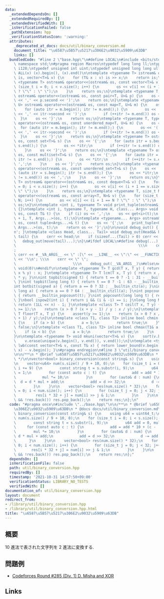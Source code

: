 ```yaml
---
data:
  _extendedDependsOn: []
  _extendedRequiredBy: []
  _extendedVerifiedWith: []
  _isVerificationFailed: false
  _pathExtension: hpp
  _verificationStatusIcon: ':warning:'
  attributes:
    _deprecated_at_docs: docs/util/binary_conversion.md
    document_title: "\u6587\u5B57\u5217\u306E2\u9032\u5909\u63DB"
    links: []
  bundledCode: "#line 2 \"base.hpp\"\n#define LOCAL\n#include <bits/stdc++.h>\nusing\
    \ namespace std;\n#pragma region Macros\ntypedef long long ll;\ntypedef __int128_t\
    \ i128;\ntypedef unsigned int uint;\ntypedef unsigned long long ull;\n#define\
    \ ALL(x) (x).begin(), (x).end()\n\ntemplate <typename T> istream& operator>>(istream&\
    \ is, vector<T>& v) {\n    for (T& x : v) is >> x;\n    return is;\n}\ntemplate\
    \ <typename T> ostream& operator<<(ostream& os, const vector<T>& v) {\n    for\
    \ (size_t i = 0; i < v.size(); i++) {\n        os << v[i] << (i + 1 == v.size()\
    \ ? \"\" : \" \");\n    }\n    return os;\n}\ntemplate <typename T, typename U>\
    \ ostream& operator<<(ostream& os, const pair<T, U>& p) {\n    os << '(' << p.first\
    \ << ',' << p.second << ')';\n    return os;\n}\ntemplate <typename T, typename\
    \ U> ostream& operator<<(ostream& os, const map<T, U>& m) {\n    os << '{';\n\
    \    for (auto itr = m.begin(); itr != m.end();) {\n        os << '(' << itr->first\
    \ << ',' << itr->second << ')';\n        if (++itr != m.end()) os << ',';\n  \
    \  }\n    os << '}';\n    return os;\n}\ntemplate <typename T, typename U> ostream&\
    \ operator<<(ostream& os, const unordered_map<T, U>& m) {\n    os << '{';\n  \
    \  for (auto itr = m.begin(); itr != m.end();) {\n        os << '(' << itr->first\
    \ << ',' << itr->second << ')';\n        if (++itr != m.end()) os << ',';\n  \
    \  }\n    os << '}';\n    return os;\n}\ntemplate <typename T> ostream& operator<<(ostream&\
    \ os, const set<T>& s) {\n    os << '{';\n    for (auto itr = s.begin(); itr !=\
    \ s.end();) {\n        os << *itr;\n        if (++itr != s.end()) os << ',';\n\
    \    }\n    os << '}';\n    return os;\n}\ntemplate <typename T> ostream& operator<<(ostream&\
    \ os, const multiset<T>& s) {\n    os << '{';\n    for (auto itr = s.begin();\
    \ itr != s.end();) {\n        os << *itr;\n        if (++itr != s.end()) os <<\
    \ ',';\n    }\n    os << '}';\n    return os;\n}\ntemplate <typename T> ostream&\
    \ operator<<(ostream& os, const unordered_set<T>& s) {\n    os << '{';\n    for\
    \ (auto itr = s.begin(); itr != s.end();) {\n        os << *itr;\n        if (++itr\
    \ != s.end()) os << ',';\n    }\n    os << '}';\n    return os;\n}\ntemplate <typename\
    \ T> ostream& operator<<(ostream& os, const deque<T>& v) {\n    for (size_t i\
    \ = 0; i < v.size(); i++) {\n        os << v[i] << (i + 1 == v.size() ? \"\" :\
    \ \" \");\n    }\n    return os;\n}\ntemplate <typename T, size_t N> ostream&\
    \ operator<<(ostream& os, const array<T, N>& v) {\n    for (size_t i = 0; i <\
    \ N; i++) {\n        os << v[i] << (i + 1 == N ? \"\" : \" \");\n    }\n    return\
    \ os;\n}\n\ntemplate <int i, typename T> void print_tuple(ostream&, const T&)\
    \ {}\ntemplate <int i, typename T, typename H, class... Args> void print_tuple(ostream&\
    \ os, const T& t) {\n    if (i) os << ',';\n    os << get<i>(t);\n    print_tuple<i\
    \ + 1, T, Args...>(os, t);\n}\ntemplate <typename... Args> ostream& operator<<(ostream&\
    \ os, const tuple<Args...>& t) {\n    os << '{';\n    print_tuple<0, tuple<Args...>,\
    \ Args...>(os, t);\n    return os << '}';\n}\n\nvoid debug_out() { cerr << '\\\
    n'; }\ntemplate <class Head, class... Tail> void debug_out(Head&& head, Tail&&...\
    \ tail) {\n    cerr << head;\n    if (sizeof...(Tail) > 0) cerr << \", \";\n \
    \   debug_out(move(tail)...);\n}\n#ifdef LOCAL\n#define debug(...)           \
    \                                                        \\\n    cerr << \" \"\
    ;                                                                     \\\n   \
    \ cerr << #__VA_ARGS__ << \" :[\" << __LINE__ << \":\" << __FUNCTION__ << \"]\"\
    \ << '\\n'; \\\n    cerr << \" \";                                           \
    \                          \\\n    debug_out(__VA_ARGS__)\n#else\n#define debug(...)\
    \ void(0)\n#endif\n\ntemplate <typename T> T gcd(T x, T y) { return y != 0 ? gcd(y,\
    \ x % y) : x; }\ntemplate <typename T> T lcm(T x, T y) { return x / gcd(x, y)\
    \ * y; }\n\nint topbit(signed t) { return t == 0 ? -1 : 31 - __builtin_clz(t);\
    \ }\nint topbit(long long t) { return t == 0 ? -1 : 63 - __builtin_clzll(t); }\n\
    int botbit(signed a) { return a == 0 ? 32 : __builtin_ctz(a); }\nint botbit(long\
    \ long a) { return a == 0 ? 64 : __builtin_ctzll(a); }\nint popcount(signed t)\
    \ { return __builtin_popcount(t); }\nint popcount(long long t) { return __builtin_popcountll(t);\
    \ }\nbool ispow2(int i) { return i && (i & -i) == i; }\nlong long MSK(int n) {\
    \ return (1LL << n) - 1; }\n\ntemplate <class T> T ceil(T x, T y) {\n    assert(y\
    \ >= 1);\n    return (x > 0 ? (x + y - 1) / y : x / y);\n}\ntemplate <class T>\
    \ T floor(T x, T y) {\n    assert(y >= 1);\n    return (x > 0 ? x / y : (x - y\
    \ + 1) / y);\n}\n\ntemplate <class T1, class T2> inline bool chmin(T1& a, T2 b)\
    \ {\n    if (a > b) {\n        a = b;\n        return true;\n    }\n    return\
    \ false;\n}\ntemplate <class T1, class T2> inline bool chmax(T1& a, T2 b) {\n\
    \    if (a < b) {\n        a = b;\n        return true;\n    }\n    return false;\n\
    }\n\ntemplate <typename T> void mkuni(vector<T>& v) {\n    sort(v.begin(), v.end());\n\
    \    v.erase(unique(v.begin(), v.end()), v.end());\n}\ntemplate <typename T> int\
    \ lwb(const vector<T>& v, const T& x) { return lower_bound(v.begin(), v.end(),\
    \ x) - v.begin(); }\n#pragma endregion\n#line 3 \"util/binary_conversion.hpp\"\
    \n\n/**\n * @brief \u6587\u5B57\u5217\u306E2\u9032\u5909\u63DB\n * @docs docs/util/binary_conversion.md\n\
    \ */\n\nvector<bool> binary_conversion(const string& s) {\n    using u64 = uint64_t;\n\
    \n    vector<u64> num(s.size() / 9 + 10, 0);\n    for (size_t i = 0; i < s.size();\
    \ i += 9) {\n        const string t = s.substr(i, 9);\n        u64 add = 0, mul\
    \ = 1;\n        for (const auto c : t) {\n            add = add * 10 + (c - '0');\n\
    \            mul *= 10;\n        }\n        for (auto& d : num) {\n          \
    \  d = d * mul + add;\n            add = d >> 32;\n            d -= add << 32;\n\
    \        }\n    }\n\n    vector<bool> res(num.size() * 32);\n    for (size_t i\
    \ = 0; i < num.size(); i++) {\n        for (size_t j = 0; j < 32; j++) {\n   \
    \         res[i * 32 + j] = num[i] >> j & 1;\n        }\n    }\n\n    while (!res.empty()\
    \ && !res.back()) res.pop_back();\n    return res;\n};\n"
  code: "#pragma once\n#include \"../base.hpp\"\n\n/**\n * @brief \u6587\u5B57\u5217\
    \u306E2\u9032\u5909\u63DB\n * @docs docs/util/binary_conversion.md\n */\n\nvector<bool>\
    \ binary_conversion(const string& s) {\n    using u64 = uint64_t;\n\n    vector<u64>\
    \ num(s.size() / 9 + 10, 0);\n    for (size_t i = 0; i < s.size(); i += 9) {\n\
    \        const string t = s.substr(i, 9);\n        u64 add = 0, mul = 1;\n   \
    \     for (const auto c : t) {\n            add = add * 10 + (c - '0');\n    \
    \        mul *= 10;\n        }\n        for (auto& d : num) {\n            d =\
    \ d * mul + add;\n            add = d >> 32;\n            d -= add << 32;\n  \
    \      }\n    }\n\n    vector<bool> res(num.size() * 32);\n    for (size_t i =\
    \ 0; i < num.size(); i++) {\n        for (size_t j = 0; j < 32; j++) {\n     \
    \       res[i * 32 + j] = num[i] >> j & 1;\n        }\n    }\n\n    while (!res.empty()\
    \ && !res.back()) res.pop_back();\n    return res;\n};"
  dependsOn: []
  isVerificationFile: false
  path: util/binary_conversion.hpp
  requiredBy: []
  timestamp: '2021-10-31 14:57:50+09:00'
  verificationStatus: LIBRARY_NO_TESTS
  verifiedWith: []
documentation_of: util/binary_conversion.hpp
layout: document
redirect_from:
- /library/util/binary_conversion.hpp
- /library/util/binary_conversion.hpp.html
title: "\u6587\u5B57\u5217\u306E2\u9032\u5909\u63DB"
---
```

## 概要
10 進法で表された文字列を 2 進法に変換する.

## 問題例
- [Codeforces Round #285 (Div. 1) D. Misha and XOR](https://codeforces.com/contest/504/problem/D)

## Links
<blockquote class=”twitter-tweet”><a href=”https://twitter.com/noshi91/status/1324274752228192257”></a></blockquote>